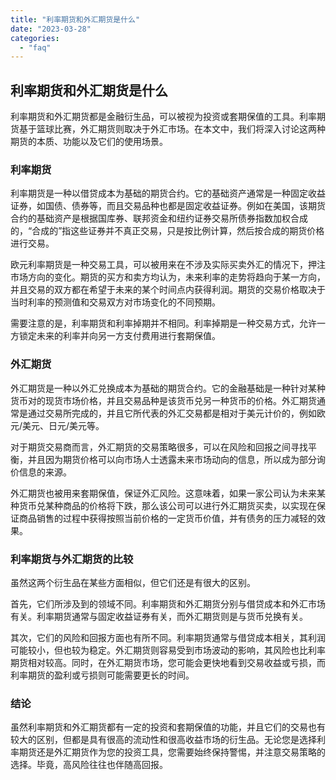 ```yaml
---
title: "利率期货和外汇期货是什么"
date: "2023-03-28"
categories: 
  - "faq"
---
```


## 利率期货和外汇期货是什么

利率期货和外汇期货都是金融衍生品，可以被视为投资或套期保值的工具。利率期货基于篮球比赛，外汇期货则取决于外汇市场。在本文中，我们将深入讨论这两种期货的本质、功能以及它们的使用场景。

### 利率期货

利率期货是一种以借贷成本为基础的期货合约。它的基础资产通常是一种固定收益证券，如国债、债券等，而且交易品种也都是固定收益证券。例如在美国，该期货合约的基础资产是根据国库券、联邦资金和纽约证券交易所债券指数加权合成的，“合成的”指这些证券并不真正交易，只是按比例计算，然后按合成的期货价格进行交易。

欧元利率期货是一种交易工具，可以被用来在不涉及实际买卖外汇的情况下，押注市场方向的变化。期货的买方和卖方均认为，未来利率的走势将趋向于某一方向，并且交易的双方都在希望于未来的某个时间点内获得利润。期货的交易价格取决于当时利率的预测值和交易双方对市场变化的不同预期。

需要注意的是，利率期货和利率掉期并不相同。利率掉期是一种交易方式，允许一方锁定未来的利率并向另一方支付费用进行套期保值。

### 外汇期货

外汇期货是一种以外汇兑换成本为基础的期货合约。它的金融基础是一种针对某种货币对的现货市场价格，并且交易品种是该货币兑另一种货币的价格。外汇期货通常是通过交易所完成的，并且它所代表的外汇交易都是相对于美元计价的，例如欧元/美元、日元/美元等。

对于期货交易商而言，外汇期货的交易策略很多，可以在风险和回报之间寻找平衡，并且因为期货价格可以向市场人士透露未来市场动向的信息，所以成为部分询价信息的来源。

外汇期货也被用来套期保值，保证外汇风险。这意味着，如果一家公司认为未来某种货币兑某种商品的价格将下跌，那么该公司可以进行外汇期货买卖，以实现在保证商品销售的过程中获得按照当前价格的一定货币价值，并有债务的压力减轻的效果。

### 利率期货与外汇期货的比较

虽然这两个衍生品在某些方面相似，但它们还是有很大的区别。

首先，它们所涉及到的领域不同。利率期货和外汇期货分别与借贷成本和外汇市场有关。利率期货通常与固定收益证券有关，而外汇期货则是与货币兑换有关。

其次，它们的风险和回报方面也有所不同。利率期货通常与借贷成本相关，其利润可能较小，但也较为稳定。外汇期货则容易受到市场波动的影响，其风险也比利率期货相对较高。同时，在外汇期货市场，您可能会更快地看到交易收益或亏损，而利率期货的盈利或亏损则可能需要更长的时间。

### 结论

虽然利率期货和外汇期货都有一定的投资和套期保值的功能，并且它们的交易也有较大的区别，但都是具有很高的流动性和很高收益市场的衍生品。无论您是选择利率期货还是外汇期货作为您的投资工具，您需要始终保持警惕，并注意交易策略的选择。毕竟，高风险往往也伴随高回报。
